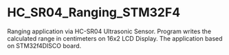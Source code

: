 # HC_SR04_Ranging_STM32F4
Ranging application via HC-SR04 Ultrasonic Sensor. Program writes the calculated range in centimeters on 16x2 LCD Display. The application based on STM32f4DISCO board. 
